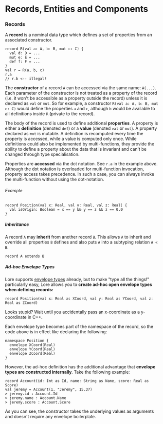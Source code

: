 # Records, Entities and Components



### Records

A **record** is a nominal data type which defines a set of properties from an associated constructor.

```
record R(val a: A, b: B, mut c: C) {
  val d: D = ...
  mut e: E = ...
  def f: F = ...
}
val r = R(a, b, c)
r.a
// r.b <-- illegal!
```

The **constructor** of a record `A` can be accessed via the same name: `A(...)`. Each parameter of the constructor is not treated as a property of the record (i.e. it won't be accessible as a property outside the record) unless it is declared as `val` or `mut`. So for example, a constructor `R(val a: A, b: B, mut c: C)` would define the properties `a` and `c`, although `b` would be available to all definitions inside `R` (private to the record).

The body of the record is used to define additional **properties**. A property is either a **definition** (denoted `def`) or a **value** (denoted `val` or `mut`). A property declared as `mut` is mutable. A definition is recomputed every time the property is accessed, while a value is computed only once. While definitions could also be implemented by multi-functions, they provide the ability to define a property about the data that is invariant and can't be changed through type specialisation.

Properties are **accessed** via the dot notation. See `r.a` in the example above. Although the dot notation is overloaded for multi-function invocation, property access takes precedence. In such a case, you can always invoke the multi-function without using the dot-notation.

###### Example

```
record Position(val x: Real, val y: Real, val z: Real) {
  val isOrigin: Boolean = x == y && y == z && z == 0.0
}
```

##### Inheritance

A record `A` may **inherit** from another record `B`. This allows `A` to inherit and override all properties `B` defines and also puts `A` into a subtyping relation `A < B`.

```
record A extends B
```

##### Ad-hoc Envelope Types

Lore supports [envelope types](types.md) already, but to make "type all the things!" particularly easy, Lore allows you to **create ad-hoc open envelope types when defining records:**

```
record Position(val x: Real as XCoord, val y: Real as YCoord, val z: Real as ZCoord)
```

Looks stupid? Wait until you accidentally pass an x-coordinate as a y-coordinate in C++.

Each envelope type becomes part of the namespace of the record, so the code above is in effect like declaring the following:

```
namespace Position {
  envelope XCoord(Real)
  envelope YCoord(Real)
  envelope ZCoord(Real)
}
```

However, the ad-hoc definition has the additional advantage that **envelope types are constructed internally**. Take the following example:

```
record Account(id: Int as Id, name: String as Name, score: Real as Score)
val jeremy = Account(1, "Jeremy", 15.37)
> jeremy.id : Account.Id
> jeremy.name : Account.Name
> jeremy.score : Account.Score
```

As you can see, the constructor takes the underlying values as arguments and doesn't require any envelope boilerplate.
